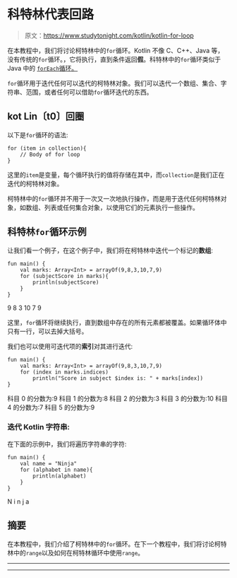 # 科特林代表回路

> 原文：<https://www.studytonight.com/kotlin/kotlin-for-loop>

在本教程中，我们将讨论柯特林中的`for`循环。Kotlin 不像 C、C++、Java 等，没有传统的`for`循环。，它将执行，直到条件返回**假**。科特林中的`for`循环类似于 Java 中的 [`forEach`循环。](https://www.studytonight.com/java-8/java-8-foreach)

`for`循环用于迭代任何可以迭代的柯特林对象。我们可以迭代一个数组、集合、字符串、范围，或者任何可以借助`for`循环迭代的东西。

## kot Lin〔t0〕回圈

以下是`for`循环的语法:

```
for (item in collection){
    // Body of for loop 
}
```

这里的`item`是变量，每个循环执行的值将存储在其中，而`collection`是我们正在迭代的柯特林对象。

柯特林中的`for`循环并不用于一次又一次地执行操作，而是用于迭代任何柯特林对象，如数组、列表或任何集合对象，以使用它们的元素执行一些操作。

## 科特林`for`循环示例

让我们看一个例子，在这个例子中，我们将在柯特林中迭代一个标记的**数组**:

```
fun main() {
    val marks: Array<Int> = arrayOf(9,8,3,10,7,9)
    for (subjectScore in marks){
        println(subjectScore)
    }
}
```

9
8
3
10
7
9

这里，`for`循环将继续执行，直到数组中存在的所有元素都被覆盖。如果循环体中只有一行，可以去掉大括号。

我们也可以使用可迭代项的**索引**对其进行迭代:

```
fun main() {
    val marks: Array<Int> = arrayOf(9,8,3,10,7,9)
    for (index in marks.indices)
        println("Score in subject $index is: " + marks[index])
}
```

科目 0 的分数为:9
科目 1 的分数为:8
科目 2 的分数为:3
科目 3 的分数为:10
科目 4 的分数为:7
科目 5 的分数为:9

### 迭代 Kotlin 字符串:

在下面的示例中，我们将遍历字符串的字符:

```
fun main() {
    val name = "Ninja"
    for (alphabet in name){
        println(alphabet)
    }
}
```

N
i
n
j
a

## 摘要

在本教程中，我们介绍了柯特林中的`for`循环。在下一个教程中，我们将讨论柯特林中的`range`以及如何在柯特林循环中使用`range`。

* * *

* * *